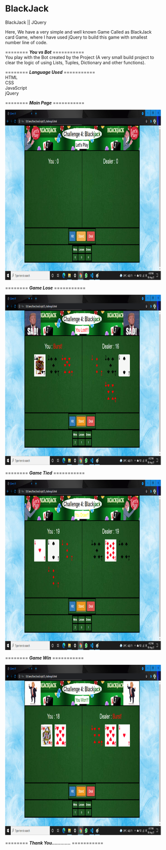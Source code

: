 # BlackJack
BlackJack || JQuery



Here, We have a very simple and well known Game Called as BlackJack card Game, where I have used jQuery to build this game with smallest number line of code.

 ======== ***You vs Bot*** =========== <br/>
You play with the Bot created by the Project (A very small build project to clear the logic of using Lists, Tuples, Dictionary and other functions).


 ======== ***Language Used*** =========== <br/>
HTML<br/>
CSS<br/>
JavaScript<br/>
jQuery<br/>



 ======== ***Main Page*** =========== <br/>

<img src="challenge Game 2/home.png" width="750" height="550">


 ======== ***Game Lose*** =========== <br/>

<img src="challenge Game 2/game lost.png" width="750" height="550">



 ======== ***Game Tied*** =========== <br/>

<img src="challenge Game 2/game tied.png" width="750" height="550">



 ======== ***Game Win*** =========== <br/>

<img src="challenge Game 2/game win.png" width="750" height="550">




 ======== ***Thank You.............*** =========== <br/>
